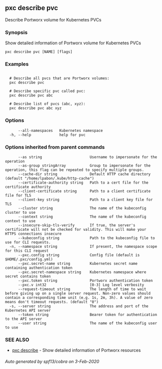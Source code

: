 ## pxc describe pvc

Describe Portworx volume for Kubernetes PVCs

### Synopsis

Show detailed information of Portworx volume for Kubernetes PVCs

```
pxc describe pvc [NAME] [flags]
```

### Examples

```

  # Describe all pvcs that are Portworx volumes:
  pxc describe pvc

  # Describe specific pvc called pvc:
  pxc describe pvc abc

  # Describe list of pvcs (abc, xyz):
  pxc describe pvc abc xyz
```

### Options

```
      --all-namespaces   Kubernetes namespace
  -h, --help             help for pvc
```

### Options inherited from parent commands

```
      --as string                      Username to impersonate for the operation
      --as-group stringArray           Group to impersonate for the operation, this flag can be repeated to specify multiple groups.
      --cache-dir string               Default HTTP cache directory (default "/home/lpabon/.kube/http-cache")
      --certificate-authority string   Path to a cert file for the certificate authority
      --client-certificate string      Path to a client certificate file for TLS
      --client-key string              Path to a client key file for TLS
      --cluster string                 The name of the kubeconfig cluster to use
      --context string                 The name of the kubeconfig context to use
      --insecure-skip-tls-verify       If true, the server's certificate will not be checked for validity. This will make your HTTPS connections insecure
      --kubeconfig string              Path to the kubeconfig file to use for CLI requests.
  -n, --namespace string               If present, the namespace scope for this CLI request
      --pxc.config string              Config file (default is $HOME/.pxc/config.yml)
      --pxc.secret-name string         Kubernetes secret name containing authentication token
      --pxc.secret-namespace string    Kubernetes namespace where secret contains token
      --pxc.token string               Portworx authentication token
      --pxc.v int32                    [0-3] Log level verbosity
      --request-timeout string         The length of time to wait before giving up on a single server request. Non-zero values should contain a corresponding time unit (e.g. 1s, 2m, 3h). A value of zero means don't timeout requests. (default "0")
  -s, --server string                  The address and port of the Kubernetes API server
      --token string                   Bearer token for authentication to the API server
      --user string                    The name of the kubeconfig user to use
```

### SEE ALSO

* [pxc describe](pxc_describe.md)	 - Show detailed information of Portworx resources

###### Auto generated by spf13/cobra on 3-Feb-2020
